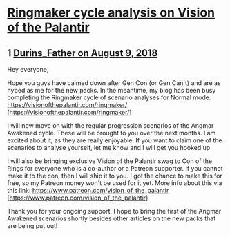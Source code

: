 # [Ringmaker cycle analysis on Vision of the Palantir](https://community.fantasyflightgames.com/topic/280713-ringmaker-cycle-analysis-on-vision-of-the-palantir/)

## 1 [Durins_Father on August 9, 2018](https://community.fantasyflightgames.com/topic/280713-ringmaker-cycle-analysis-on-vision-of-the-palantir/?do=findComment&comment=3435515)

Hey everyone,

Hope you guys have calmed down after Gen Con (or Gen Can't) and are as hyped as me for the new packs. In the meantime, my blog has been busy completing the Ringmaker cycle of scenario analyses for Normal mode. https://visionofthepalantir.com/ringmaker/ [https://visionofthepalantir.com/ringmaker/]

I will now move on with the regular progression scenarios of the Angmar Awakened cycle. These will be brought to you over the next months. I am excited about it, as they are really enjoyable. If you want to claim one of the scenarios to analyse yourself, let me know and I will get you hooked up.

I will also be bringing exclusive Vision of the Palantir swag to Con of the Rings for everyone who is a co-author or a Patreon supporter. If you cannot make it to the con, then I will ship it to you. I got the chance to make this for free, so my Patreon money won't be used for it yet. More info about this via this link: https://www.patreon.com/vision_of_the_palantir [https://www.patreon.com/vision_of_the_palantir]

Thank you for your ongoing support, I hope to bring the first of the Angmar Awakened scenarios shortly besides other articles on the new packs that are being put out!


